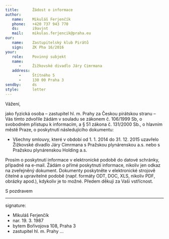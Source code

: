 ```yaml
---
title:      Žádost o informace
author:
   name:    Mikuláš Ferjenčík
   phone:   +420 737 943 770
   ds:      i9avjnt
   mail:    mikulas.ferjencik@praha.eu
our:
   name:    Zastupitelský klub Pirátů
   sign:    ZK Pha 16/2016
your:
   role:    Povinný subjekt
   name:    
      -     Žižkovské divadlo Járy Cimrmana
   address:
      -     Štítného 5
      -     130 00 Praha 3
sendby:     ds
style:      letter
---
```


Vážení,

jako fyzická osoba – zastupitel hl. m. Prahy za Českou pirátskou stranu – Vás tímto zdvořile žádám v souladu se zákonem č. 106/1999 Sb, o svobodném přístupu k informacím, a § 51 zákona č. 131/2000 Sb., o hlavním městě Praze, o poskytnutí následujícího dokumentu:

* Všechny smlouvy, které v období od 1. 1. 2014 do 31. 12. 2015 uzavřelo Žižkovské divadlo Járy Cimrmana s Pražskou plynárenskou a.s. nebo s Pražskou plynárenskou Holding a.s. 

Prosím o poskytnutí informace v elektronické podobě do datové schránky, případně na e-mail. Žádám o přímé poskytnutí informace, nikoliv jen odkaz na zveřejněný dokument. Dokumenty poskytněte v elektronické strojově čitelné a upravitelné podobě (např. formáty ODT, DOC, XLS, nikoliv PDF, obrázky apod.), kdykoliv je to možné. Předem děkuji za Vaši vstřícnost.

S pozdravem

---
signature:
  - Mikuláš Ferjenčík
  - nar. 19. 3. 1987
  - bytem Bořivojova 108, Praha 3
  - zastupitel hl. m. Prahy
...

